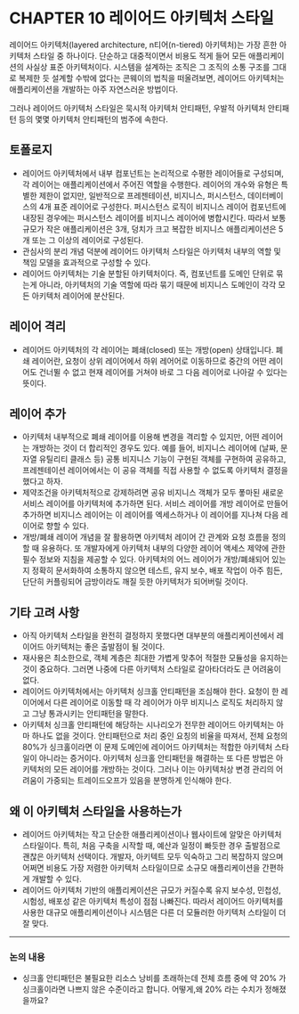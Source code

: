 # CHAPTER 10  레이어드 아키텍처 스타일
레이어드 아키텍처(layered architecture, n티어(n-tiered) 아키텍처)는 가장 흔한 아키텍처 스타일 중 하나이다. 단순하고 대중적이면서 비용도 적게 들어 모든 애플리케이션의 사실상 표준 아키텍처이다. 시스템을 설계하는 조직은 그 조직의 소통 구조를 그대로 복제한 듯 설계할 수밖에 없다는 콘웨이의 법칙을 떠올려보면, 레이어드 아키텍처는 애플리케이션을 개발하는 아주 자연스러운 방법이다.

그러나 레이어드 아키텍처 스타일은 묵시적 아키텍처 안티패턴, 우발적 아키텍처 안티패턴 등의 몇몇 아키텍처 안티패턴의 범주에 속한다.

## 토폴로지
- 레이어드 아키텍처에서 내부 컴포넌트는 논리적으로 수평한 레이어들로 구성되며, 각 레이어는 애플리케이션에서 주어진 역할을 수행한다. 레이어의 개수와 유형은 특별한 제한이 없지만, 일반적으로 프레젠테이션, 비지니스, 퍼시스턴스, 데이터베이스의 4개 표준 레이어로 구성한다. 퍼시스턴스 로직이 비지니스 레이어 컴포넌트에 내장된 경우에는 퍼시스턴스 레이어를 비지니스 레이어에 병합시킨다. 따라서 보통 규모가 작은 애플리케이션은 3개, 덩치가 크고 복잡한 비지니스 애플리케이션은 5개 또는 그 이상의 레이어로 구성된다.
- 관심사의 분리 개념 덕분에 레이어드 아키텍처 스타일은 아키텍처 내부의 역할 및 책임 모델을 효과적으로 구성할 수 있다.
- 레이어드 아키텍처는 기술 분할된 아키텍처이다. 즉, 컴포넌트를 도메인 단위로 묶는게 아니라, 아키텍처의 기술 역할에 따라 묶기 때문에 비지니스 도메인이 각각 모든 아키텍처 레이어에 분산된다.

## 레이어 격리
- 레이어드 아키텍처의 각 레이어는 폐쇄(closed) 또는 개방(open) 상태입니다. 폐쇄 레이어란, 요청이 상위 레이어에서 하위 레어어로 이동하므로 중간의 어떤 레이어도 건너뛸 수 없고 현재 레이어를 거쳐야 바로 그 다음 레이어로 나아갈 수 있다는 뜻이다.

## 레이어 추가
- 아키텍처 내부적으로 폐쇄 레이어를 이용해 변경을 격리할 수 있지만, 어떤 레이어는 개방하는 것이 더 합리적인 경우도 있다. 예를 들어, 비지니스 레이어에 (날짜, 문자열 유틸리티 클래스 등) 공통 비지니스 기능이 구현된 객체를 구현하여 공유하고, 프레젠테이션 레이어에서는 이 공유 객체를 직접 사용할 수 없도록 아키텍처 결정을 했다고 하자.
- 제약조건을 아키텍처적으로 강제하려면 공유 비지니스 객체가 모두 퐇마된 새로운 서비스 레이어를 아키텍처에 추가하면 된다. 서비스 레이어를 개방 레이어로 만들어 추가하면 비지니스 레이어는 이 레이어를 엑세스하거나 이 레이어를 지나쳐 다음 레이어로 향할 수 있다.
- 개방/폐쇄 레이어 개념을 잘 활용하면 아키텍처 레이어 간 관계와 요청 흐름을 정의할 때 유용하다. 또 개발자에게 아키텍처 내부의 다양한 레이어 액세스 제약에 관한 필수 정보와 지침을 제공할 수 있다. 아키텍처의 어느 레이어가 개방/폐쇄되어 있는지 정확히 문서화하여 소통하지 않으면 테스트, 유지 보수, 배포 작업이 아주 힘든, 단단히 커플링되어 금방이라도 깨질 듯한 아키텍처가 되어버릴 것이다.

## 기타 고려 사항
- 아직 아키텍처 스타일을 완전히 결정하지 못했다면 대부분의 애플리케이션에서 레이어드 아키텍처는 좋은 출발점이 될 것이다.
- 재사용은 최소한으로, 객체 계층은 최대한 가볍게 맞추어 적절한 모듈성을 유지하는 것이 중요하다. 그러면 나중에 다른 아키텍처 스타일로 갈아타더라도 큰 어려움이 없다.
- 레이어드 아키텍처에서는 아키텍처 싱크홀 안티패턴을 조심해야 한다. 요청이 한 레이어에서 다른 레이어로 이동할 때 각 레이어가 아무 비지니스 로직도 처리하지 않고 그냥 통과시키는 안티패턴을 말한다.
- 아키텍처 싱크홀 안티패턴에 해당하는 시나리오가 전무한 레이어드 아키텍처는 아마 하나도 없을 것이다. 안티패턴으로 처리 중인 요칭의 비율을 따져서, 전체 요청의 80%가 싱크홀이라면 이 문제 도메인에 레이어드 아키텍처는 적합한 아키텍처 스타일이 아니라는 증거이다. 아키텍처 싱크홀 안티패턴을 해결하는 또 다른 방법은 아키텍처의 모든 레이어를 개방하는 것이다. 그러나 이는 아키텍처상 변경 관리의 어려움이 가중되는 트레이드오프가 있음을 분명하게 인식해야 한다.

## 왜 이 아키텍처 스타일을 사용하는가
- 레이어드 아키텍처는 작고 단순한 애플리케이션이나 웹사이트에 알맞은 아키텍처 스타일이다. 특히, 처음 구축을 시작할 때, 예산과 일정이 빠듯한 경우 출발점으로 괜찮은 아키텍처 선택이다. 개발자, 아키텍트 모두 익숙하고 그리 복잡하지 않으며 어쩌면 비용도 가장 저렴한 아키텍처 스타일이므로 소규모 애플리케이션을 간편하게 개발할 수 있다.
- 레이어드 아키텍처 기반의 애플리케이션은 규모가 커질수록 유지 보수성, 민첩성, 시험성, 배포성 같은 아키텍처 특성이 점점 나빠진다. 따라서 레이어드 아키텍처를 사용한 대규모 애플리케이션이나 시스템은 다른 더 모듈러한 아키텍처 스타일이 더 잘 맞다.

--- 
### 논의 내용
- 싱크홀 안티패턴은 불필요한 리소스 낭비를 초래하는데 전체 흐름 중에 약 20% 가 싱크홀이라면 나쁘지 않은 수준이라고 합니다. 어떻게,왜 20% 라는 수치가 정해졌을까요?


